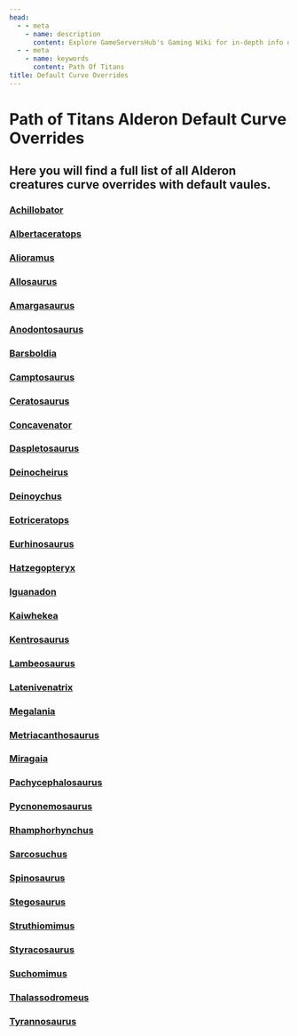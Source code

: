 ```yaml
---
head:
  - - meta
    - name: description
      content: Explore GameServersHub's Gaming Wiki for in-depth info on Path of Titans. Find details on gameplay, features, and updates for the ultimate dino MMO adventure! 
  - - meta
    - name: keywords
      content: Path Of Titans
title: Default Curve Overrides
---
```


# Path of Titans Alderon Default Curve Overrides

## Here you will find a full list of all Alderon creatures curve overrides with default vaules.

### [Achillobator](./Path-of-Titans-Achillobator)

### [Albertaceratops](./Path-of-Titans-Albertaceratops)

### [Alioramus](./Path-of-Titans-Alioramus)

### [Allosaurus](./Path-of-Titans-Allosaurus)

### [Amargasaurus](./Path-of-Titans-Amargasaurus)

### [Anodontosaurus](./Path-of-Titans-Anodontosaurus)

### [Barsboldia](./Path-of-Titans-Barsboldia)

### [Camptosaurus](./Path-of-Titans-Camptosaurus)

### [Ceratosaurus](./Path-of-Titans-Ceratosaurus)

### [Concavenator](./Path-of-Titans-Concavenator)

### [Daspletosaurus](./Path-of-Titans-Daspletosaurus)

### [Deinocheirus](./Path-of-Titans-Deinocheirus)

### [Deinoychus](./Path-of-Titans-Deinonychus)

### [Eotriceratops](./Path-of-Titans-Eotriceratops)

### [Eurhinosaurus](./Path-of-Titans-Eurhinosaurus)

### [Hatzegopteryx](./Path-of-Titans-Hatzegopteryx)

### [Iguanadon](./Path-of-Titans-Iguanodon)

### [Kaiwhekea](./Path-of-Titans-Kaiwhekea)

### [Kentrosaurus](./Path-of-Titans-Kentrosaurus)

### [Lambeosaurus](./Path-of-Titans-Lambeosaurus)

### [Latenivenatrix](./Path-of-Titans-Latenivenatrix)

### [Megalania](./Path-of-Titans-Megalania)

### [Metriacanthosaurus](./Path-of-Titans-Metriacanthosaurus)

### [Miragaia](./Path-of-Titans-Miragaia)

### [Pachycephalosaurus](./Path-of-Titans-Pachycephalosaurus)

### [Pycnonemosaurus](./Path-of-Titans-Pycnonemosaurus)

### [Rhamphorhynchus](./Path-of-Titans-Rhamphorhynchus)

### [Sarcosuchus](./Path-of-Titans-Sarcosuchus)

### [Spinosaurus](./Path-of-Titans-Spinosaurus)

### [Stegosaurus](./Path-of-Titans-Stegosaurus)

### [Struthiomimus](./Path-of-Titans-Struthiomimus)

### [Styracosaurus](./Path-of-Titans-Styracosaurus)

### [Suchomimus](./Path-of-Titans-Suchomimus)

### [Thalassodromeus](./Path-of-Titans-Thalassodromeus)

### [Tyrannosaurus](./Path-of-Titans-Tyrannosaurus)
